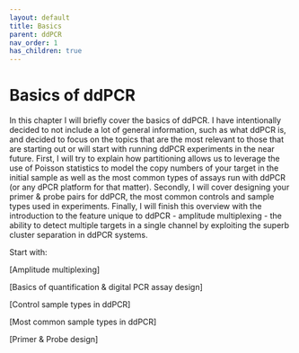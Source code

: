 ```yaml
---
layout: default
title: Basics
parent: ddPCR
nav_order: 1
has_children: true
---
```


# Basics of ddPCR


In this chapter I will briefly cover the basics of ddPCR. I have intentionally decided to not include a lot of general information, such as what ddPCR is, and decided to focus on the topics that are the most relevant to those that are starting out or will start with running ddPCR experiments in the near future. First, I will try to explain how partitioning allows us to leverage the use of Poisson statistics to model the copy numbers of your target in the initial sample as well as the most common types of assays run with ddPCR (or any dPCR platform for that matter). Secondly, I will cover designing your primer & probe pairs for ddPCR, the most common controls and sample types used in experiments. Finally, I will finish this overview with the introduction to the feature unique to ddPCR - amplitude multiplexing - the ability to detect multiple targets in a single channel by exploiting the superb cluster separation in ddPCR systems.

Start with:

[Amplitude multiplexing]

[Basics of quantification & digital PCR assay design]

[Control sample types in ddPCR]

[Most common sample types in ddPCR]

[Primer & Probe design]
